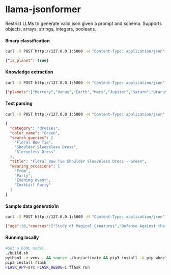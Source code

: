 # llama-jsonformer
Restrict LLMs to generate valid json given a prompt and schema. Supports objects, arrays, strings, integers, booleans.



#### Binary classification
```bash
curl -X POST http://127.0.0.1:5000 -H "Content-Type: application/json"  -d '{"schema": '"$(cat samples/is_planet.json)"', "prompt": "Information about Mercury "}'
```
```json
{"is_planet": true}
```



#### Knowledge extraction
```bash
curl -X POST http://127.0.0.1:5000 -H "Content-Type: application/json"  -d '{"schema": '"$(cat samples/planets.json)"', "prompt": "Planets of the solar system are "}'
```
```json
{"planets":["Mercury","Venus","Earth","Mars","Jupiter","Saturn","Uranus","Neptune"]}
```



#### Text parsing
```bash
curl -X POST http://127.0.0.1:5000 -H "Content-Type: application/json"  -d '{"schema": '"$(cat samples/product.json)"', "order": ["product_title", "category", "color_name", "garmant_pattern", "wearing_occasions"], "prompt": "Product described as \"Floral Bow Tie Shoulder Sleeveless Dress - Green\"\nAdditional information follows: "}'
```
```json
{
  "category": "dresses",
  "color_name": "Green",
  "search_queries": [
    "Floral Bow Tie",
    "Shoulder Sleeveless Dress",
    "Sleeveless Dress"
  ],
  "title": "Floral Bow Tie Shoulder Sleeveless Dress - Green",
  "wearing_occasions": [
    "Prom",
    "Party",
    "Evening event",
    "Cocktail Party"
  ]
}
```


#### Sample data generatio1n
```bash
curl -X POST http://127.0.0.1:5000 -H "Content-Type: application/json"  -d '{"schema": '"$(cat samples/student.json)"', "order": ["is_student", "name", "age"], "prompt": "Hermione Granger "}'
```
```json
{"age":30,"courses":["Study of Magical Creatures","Defense Against the Dark Arts","Transfiguration"],"is_student":true,"name":"Hermione Granger"}
```



#### Running locally
```bash
#Get a GGML model.
./build.sh
python3 -m venv . && source ./bin/activate && pip3 install -U pip wheel
pip3 install flask
FLASK_APP=src FLASK_DEBUG=1 flask run
```
